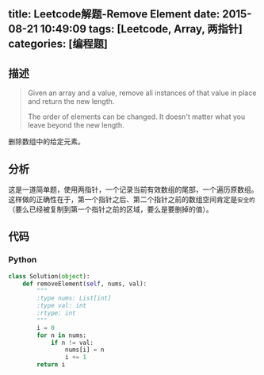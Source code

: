 title: Leetcode解题-Remove Element
date: 2015-08-21 10:49:09
tags: [Leetcode, Array, 两指针]
categories: [编程题]
---

## 描述

> Given an array and a value, remove all instances of that value in place and return the new length.
>
> The order of elements can be changed. It doesn't matter what you leave beyond the new length.

删除数组中的给定元素。

## 分析

这是一道简单题，使用两指针，一个记录当前有效数组的尾部，一个遍历原数组。这样做的正确性在于，第一个指针之后、第二个指针之前的数组空间肯定是`安全的`（要么已经被复制到第一个指针之前的区域，要么是要删掉的值）。

## 代码

### Python
```python
class Solution(object):
    def removeElement(self, nums, val):
        """
        :type nums: List[int]
        :type val: int
        :rtype: int
        """
        i = 0
        for n in nums:
            if n != val:
                nums[i] = n
                i += 1
        return i
```

